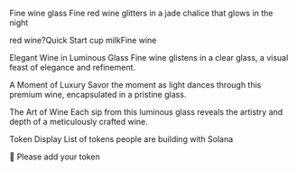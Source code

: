 Fine
wine
glass
Fine red wine glitters in a jade chalice that glows in the night

red wine?Quick Start cup milkFine wine 

Elegant Wine in Luminous Glass
Fine wine glistens in a clear glass, a visual feast of elegance and refinement.

A Moment of Luxury
Savor the moment as light dances through this premium wine, encapsulated in a pristine glass.

The Art of Wine
Each sip from this luminous glass reveals the artistry and depth of a meticulously crafted wine.

Token Display
List of tokens people are building with Solana

🙏 Please add your token
